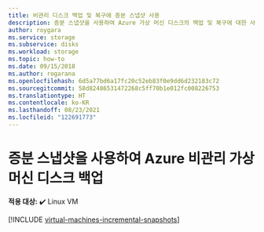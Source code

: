 ```yaml
---
title: 비관리 디스크 백업 및 복구에 증분 스냅샷 사용
description: 증분 스냅샷을 사용하여 Azure 가상 머신 디스크의 백업 및 복구에 대한 사용자 지정 솔루션을 만듭니다.
author: roygara
ms.service: storage
ms.subservice: disks
ms.workload: storage
ms.topic: how-to
ms.date: 09/15/2018
ms.author: rogarana
ms.openlocfilehash: 6d5a77bd6a17fc20c52eb83f0e9dd6d232183c72
ms.sourcegitcommit: 58d82486531472268c5ff70b1e012fc008226753
ms.translationtype: HT
ms.contentlocale: ko-KR
ms.lasthandoff: 08/23/2021
ms.locfileid: "122691773"
---
```

# <a name="back-up-azure-unmanaged-virtual-machine-disks-with-incremental-snapshots"></a>증분 스냅샷을 사용하여 Azure 비관리 가상 머신 디스크 백업

**적용 대상:** :heavy_check_mark: Linux VM

[!INCLUDE [virtual-machines-incremental-snapshots](../../../includes/virtual-machines-incremental-snapshots.md)]

